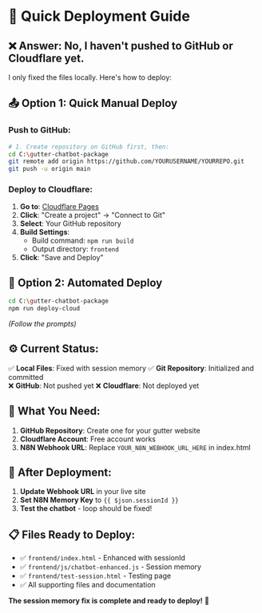 # 🚀 Quick Deployment Guide

## ❌ **Answer: No, I haven't pushed to GitHub or Cloudflare yet.**

I only fixed the files locally. Here's how to deploy:

## 📤 **Option 1: Quick Manual Deploy**

### **Push to GitHub:**
```bash
# 1. Create repository on GitHub first, then:
cd C:\gutter-chatbot-package
git remote add origin https://github.com/YOURUSERNAME/YOURREPO.git
git push -u origin main
```

### **Deploy to Cloudflare:**
1. **Go to**: [Cloudflare Pages](https://dash.cloudflare.com/pages)
2. **Click**: "Create a project" → "Connect to Git"
3. **Select**: Your GitHub repository
4. **Build Settings**:
   - Build command: `npm run build`
   - Output directory: `frontend`
5. **Click**: "Save and Deploy"

## 🤖 **Option 2: Automated Deploy**

```bash
cd C:\gutter-chatbot-package
npm run deploy-cloud
```
*(Follow the prompts)*

## ⚙️ **Current Status:**

✅ **Local Files**: Fixed with session memory
✅ **Git Repository**: Initialized and committed  
❌ **GitHub**: Not pushed yet
❌ **Cloudflare**: Not deployed yet

## 🎯 **What You Need:**

1. **GitHub Repository**: Create one for your gutter website
2. **Cloudflare Account**: Free account works
3. **N8N Webhook URL**: Replace `YOUR_N8N_WEBHOOK_URL_HERE` in index.html

## 🔧 **After Deployment:**

1. **Update Webhook URL** in your live site
2. **Set N8N Memory Key** to `{{ $json.sessionId }}`
3. **Test the chatbot** - loop should be fixed!

## 📋 **Files Ready to Deploy:**
- ✅ `frontend/index.html` - Enhanced with sessionId
- ✅ `frontend/js/chatbot-enhanced.js` - Session memory
- ✅ `frontend/test-session.html` - Testing page
- ✅ All supporting files and documentation

**The session memory fix is complete and ready to deploy!** 🎉

